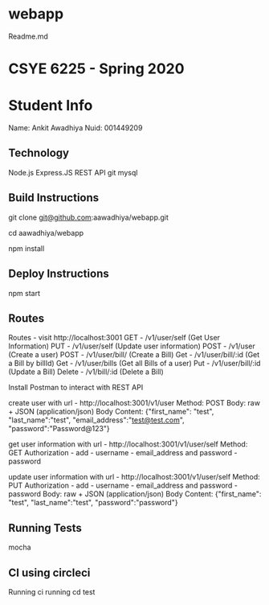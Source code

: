 # webapp

Readme.md
# CSYE 6225 - Spring 2020

# Student Info
Name: Ankit Awadhiya
Nuid: 001449209

## Technology
Node.js
Express.JS
REST API
git
mysql

## Build Instructions

git clone git@github.com:aawadhiya/webapp.git

cd aawadhiya/webapp

npm install

## Deploy Instructions

npm start

## Routes

Routes - visit http://localhost:3001
GET - /v1​/user​/self (Get User Information)
PUT - ​/v1​/user​/self (Update user information)
POST - /v1​/user (Create a user)
POST - /v1/user/bill/ (Create a Bill)
Get - /v1/user/bill/:id (Get a Bill by billId)
Get - /v1/user/bills (Get all Bills of a user)
Put - /v1​/user/bill/:id (Update a Bill)
Delete - /v1​/bill/:id (Delete a Bill)

Install Postman to interact with REST API

create user with 
url - http://localhost:3001/v1/user
Method: POST
Body: raw + JSON (application/json)
Body Content: {"first_name": "test", "last_name":"test", "email_address":"test@test.com", "password":"Password@123"}

get user information with
url - http://localhost:3001/v1/user/self
Method: GET
Authorization - add - username - email_address and password - password

update user information with
url - http://localhost:3001/v1/user/self
Method: PUT
Authorization - add - username - email_address and password - password
Body: raw + JSON (application/json)
Body Content: {"first_name": "test", "last_name":"test", "password":"password"} 

## Running Tests
mocha 

## CI using circleci
Running ci
running cd test